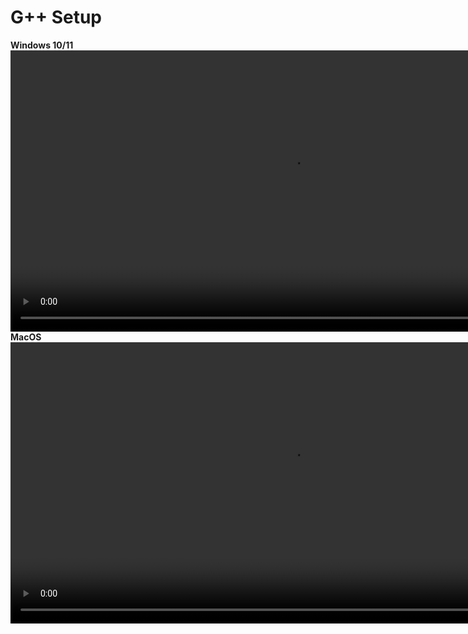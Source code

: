 # G++ Setup

<procedure>
<b>Windows 10/11</b>

<video src="https://youtu.be/FEeFG9OR-QU?feature=shared" mini-player="true" width="900" />
</procedure>

<procedure>
<b>MacOS</b>

<video src="https://youtu.be/wY24ehH6mC0?feature=shared" mini-player="true" width="900" />
</procedure>










